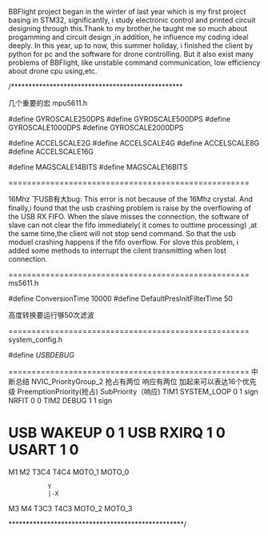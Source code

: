 BBFlight project began in the winter of last year which is my first project basing in STM32, significantly, i study electronic
control and printed circuit designing through this.Thank to my brother,he taught me so much about progamming and circuit design ,in addition, he influence my coding ideal deeply.
In this year, up to now, this summer holiday, i finished the client by python for pc and the software for drone controlling.
But it also exist many problems of BBFlight, like unstable command communication, low efficiency about drone cpu using,etc.



/*************************************************

几个重要的宏 
mpu5611.h

#define GYROSCALE250DPS
#define GYROSCALE500DPS
#define GYROSCALE1000DPS
#define GYROSCALE2000DPS

#define ACCELSCALE2G
#define ACCELSCALE4G
#define ACCELSCALE8G
#define ACCELSCALE16G

#define MAGSCALE14BITS
#define MAGSCALE16BITS

====================================================

16Mhz 下USB有大bug:
This error is not because of the 16Mhz crystal.
And finally,i found that the usb crashing problem is raise by the overflowing of the USB RX FIFO.
When the slave misses the connection, the software of slave can not clear the fifo immediately(
it comes to outtime processing) ,at the same time,the client will not stop send command.
So that the usb moduel crashing happens if the fifo overflow.
For slove this problem, i added some methods to interrupt the cilent transmitting when lost connection.

====================================================
ms5611.h

#define ConversionTime 10000
#define DefaultPresInitFilterTime 50

高度转换要运行够50次滤波

====================================================
system_config.h

#define _USBDEBUG_


====================================================
中断总结
NVIC_PriorityGroup_2 
抢占有两位 响应有两位 加起来可以表达16个优先级
                 PreemptionPriority(抢占)  SubPriority（响应)
TIM1 SYSTEM_LOOP          0 								    1                 sign
NRFIT			                0								      0
TIM2 DEBUG                1              				1	        			  sign

USB  WAKEUP               0 								    1
USB  RXIRQ    	          1 								    0
USART                     1								      0
====================================================

  M1                  M2
  T3C4                T4C4
  MOTO_1              MOTO_0

               Y
               |-X



  M3                  M4
  T3C3                T4C3
  MOTO_2              MOTO_3

**************************************************/
